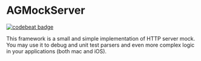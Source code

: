# AGMockServer

[![codebeat badge](https://codebeat.co/badges/cfe255b0-a984-46d6-985d-d08371b8fc29)](https://codebeat.co/projects/github-com-alexeygolovenkov-agmockserver-main)

This framework is a small and simple implementation of HTTP server mock. You may use it to debug and unit test parsers and even more complex logic in your applications (both mac and iOS).


